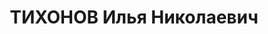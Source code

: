 ---
title: ТИХОНОВ Илья Николаевич
description: 'Род. в 1895, Свердловская обл., г. Первоуральск, русский. Проживал:
  Свердловская обл., г. Нижний Тагил. Завод № 63, главный бухгалтер.

  Арестован 31.08.1937. Приговор: 21.01.1938 – 15 лет тюремного заключения.'
---
